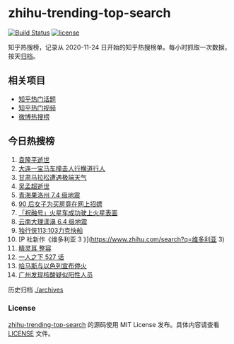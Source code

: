 # zhihu-trending-top-search

[![Build Status](https://github.com/justjavac/zhihu-trending-top-search/workflows/ci/badge.svg?branch=main)](https://github.com/justjavac/zhihu-trending-top-search/actions)
[![license](https://img.shields.io/github/license/justjavac/zhihu-trending-top-search)](https://github.com/justjavac/zhihu-trending-top-search/blob/main/LICENSE)

知乎热搜榜，记录从 2020-11-24 日开始的知乎热搜榜单。每小时抓取一次数据，按天[归档](./archives)。

## 相关项目

- [知乎热门话题](https://github.com/justjavac/zhihu-trending-hot-questions)
- [知乎热门视频](https://github.com/justjavac/zhihu-trending-hot-video)
- [微博热搜榜](https://github.com/justjavac/weibo-trending-hot-search)

## 今日热搜榜

<!-- BEGIN -->
<!-- 最后更新时间 Sun May 23 2021 14:09:24 GMT+0800 (China Standard Time) -->

1. [袁隆平逝世](https://www.zhihu.com/search?q=袁隆平)
2. [大连一宝马车撞击人行横道行人](https://www.zhihu.com/search?q=大连车祸)
3. [甘肃马拉松遭遇极端天气](https://www.zhihu.com/search?q=甘肃马拉松)
4. [吴孟超逝世](https://www.zhihu.com/search?q=吴孟超)
5. [青海果洛州 7.4 级地震](https://www.zhihu.com/search?q=青海地震)
6. [90 后女子为买房竟在网上招嫖](https://www.zhihu.com/search?q=杭州买房)
7. [「祝融号」火星车成功驶上火星表面](https://www.zhihu.com/search?q=祝融号)
8. [云南大理漾濞 6.4 级地震](https://www.zhihu.com/search?q=云南地震)
9. [独行侠113:103力克快船](https://www.zhihu.com/search?q=独行侠)
10. [P 社新作《维多利亚 3 》](https://www.zhihu.com/search?q=维多利亚 3)
11. [精灵耳 整容](https://www.zhihu.com/search?q=精灵耳)
12. [一人之下 527 话](https://www.zhihu.com/search?q=一人之下)
13. [哈马斯与以色列宣布停火](https://www.zhihu.com/search?q=以色列哈马斯)
14. [广州发现核酸疑似阳性人员](https://www.zhihu.com/search?q=广州核酸疑似阳性)

<!-- END -->

历史归档 [./archives](./archives)

### License

[zhihu-trending-top-search](https://github.com/justjavac/zhihu-trending-top-search)
的源码使用 MIT License 发布。具体内容请查看 [LICENSE](./LICENSE) 文件。

